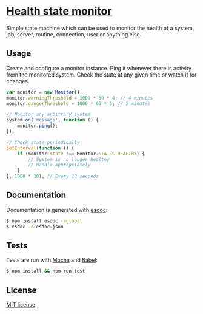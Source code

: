 [Health state monitor][repo]
============================

Simple state machine which can be used to monitor the health of a system, job,
server, routine, connection, user or anything else.

## Usage

Create and configure a monitor instance. Ping it whenever there is activity from
the monitored system. Check the state at any given time or watch it for changes.

```js
var monitor = new Monitor();
monitor.warningThreshold = 1000 * 60 * 4; // 4 minutes
monitor.dangerThreshold = 1000 * 60 * 5; // 5 minutes

// Monitor any arbitrary system
system.on('message', function () {
	monitor.ping();
});

// Check state periodically
setInterval(function () {
	if (monitor.state !== Monitor.STATES.HEALTHY) {
		// System is no longer healthy
		// Handle appropriately
	}
}, 1000 * 10); // Every 10 seconds
```

## Documentation

Documentation is generated with [esdoc][esdoc]:

```sh
$ npm install esdoc --global
$ esdoc -c esdoc.json
```

## Tests

Tests are run with [Mocha][mocha] and [Babel][babel]:

```sh
$ npm install && npm run test
```

## License

[MIT license](LICENSE).

[repo]: https://github.com/j-/health-state-monitor
[esdoc]: https://esdoc.org/
[mocha]: https://mochajs.org/
[babel]: https://babeljs.io/
